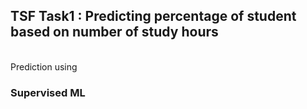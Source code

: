 <h2>TSF Task1 : Predicting percentage of student based on number of study hours </h2><br>
Prediction using <h3>Supervised ML</h3>
